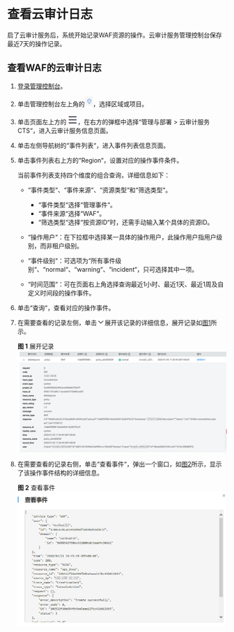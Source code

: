 # 查看云审计日志<a name="waf_01_0060"></a>

启了云审计服务后，系统开始记录WAF资源的操作。云审计服务管理控制台保存最近7天的操作记录。

## 查看WAF的云审计日志<a name="section347317169409"></a>

1.  [登录管理控制台](https://console.huaweicloud.com/?locale=zh-cn)。
2.  单击管理控制台左上角的![](figures/icon-region.jpg)，选择区域或项目。
3.  单击页面左上方的![](figures/icon-Service.png)，在右方的弹框中选择“管理与部署  \>  云审计服务 CTS“，进入云审计服务信息页面。
4.  单击左侧导航树的“事件列表“，进入事件列表信息页面。
5.  单击事件列表右上方的“Region“，设置对应的操作事件条件。

    当前事件列表支持四个维度的组合查询，详细信息如下：

    -   “事件类型“、“事件来源“、“资源类型“和“筛选类型“。
        -   “事件类型“选择“管理事件“。
        -   “事件来源“选择“WAF“。
        -   “筛选类型“选择“按资源ID“时，还需手动输入某个具体的资源ID。

    -   “操作用户“：在下拉框中选择某一具体的操作用户，此操作用户指用户级别，而非租户级别。
    -   “事件级别“：可选项为“所有事件级别“、“normal“、“warning“、“incident“，只可选择其中一项。
    -   “时间范围“：可在页面右上角选择查询最近1小时、最近1天、最近1周及自定义时间段的操作事件。

6.  单击“查询“，查看对应的操作事件。
7.  在需要查看的记录左侧，单击![](figures/icon-unfold.png)展开该记录的详细信息，展开记录如[图1](#fig512618236452)所示。

    **图 1**  展开记录<a name="fig512618236452"></a>  
    ![](figures/展开记录.png "展开记录")

8.  在需要查看的记录右侧，单击“查看事件“，弹出一个窗口，如[图2](#fig111275233454)所示，显示了该操作事件结构的详细信息。

    **图 2**  查看事件<a name="fig111275233454"></a>  
    ![](figures/查看事件.jpg "查看事件")


